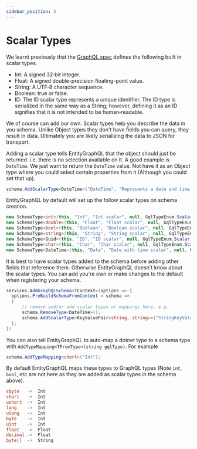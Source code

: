 ```yaml
---
sidebar_position: 3
---
```


# Scalar Types

We learnt previously that the [GraphQL spec](https://graphql.org/learn/schema/#scalar-types) defines the following built in scalar types.

- Int: A signed 32‐bit integer.
- Float: A signed double-precision floating-point value.
- String: A UTF‐8 character sequence.
- Boolean: true or false.
- ID: The ID scalar type represents a unique identifier. The ID type is serialized in the same way as a String; however, defining it as an ID signifies that it is not intended to be human‐readable.

We of course can add our own. Scalar types help you describe the data in you schema. Unlike Object types they don't have fields you can query, they result in data. Ultimately you are likely serializing the data to JSON for transport.

Adding a scalar type tells EntityGraphQL that the object should just be returned. i.e. there is no selection available on it. A good example is `DateTime`. We just want to return the `DateTime` value. Not have it as an Object type where you could select certain properties from it (Although you could set that up).

```cs
schema.AddScalarType<DateTime>("DateTime", "Represents a date and time.");
```

EntityGraphQL by default will set up the follow scalar types on schema creation.

```cs
new SchemaType<int>(this, "Int", "Int scalar", null, GqlTypeEnum.Scalar);
new SchemaType<double>(this, "Float", "Float scalar", null, GqlTypeEnum.Scalar);
new SchemaType<bool>(this, "Boolean", "Boolean scalar", null, GqlTypeEnum.Scalar);
new SchemaType<string>(this, "String", "String scalar", null, GqlTypeEnum.Scalar);
new SchemaType<Guid>(this, "ID", "ID scalar", null, GqlTypeEnum.Scalar);
new SchemaType<char>(this, "Char", "Char scalar", null, GqlTypeEnum.Scalar);
new SchemaType<DateTime>(this, "Date", "Date with time scalar", null, GqlTypeEnum.Scalar);
```

It is best to have scalar types added to the schema before adding other fields that reference them. Otherwise EntityGraphQL doesn't know about the scalar types. You can add you're own or make changes to the default when registering your schema.

```cs
services.AddGraphQLSchema<TContext>(options => {
  options.PreBuildSchemaFromContext = schema =>
  {
      // remove and/or add scalar types or mappings here. e.g.
      schema.RemoveType<DateTime>();
      schema.AddScalarType<KeyValuePair<string, string>>("StringKeyValuePair", "Represents a pair of strings");
  };
})
```

You can also tell EntityGraphQL to auto-map a dotnet type to a schema type with `AddTypeMapping<TFromType>(string gqlType)`. For example

```cs
schema.AddTypeMapping<short>("Int");
```

By default EntityGraphQL maps these types to GraphQL types (Note `int`, `bool`, etc are not here as they are added as scalar types in the schema above).

```cs
sbyte   ->  Int
short   ->  Int
ushort  ->  Int
long    ->  Int
ulong   ->  Int
byte    ->  Int
uint    ->  Int
float   ->  Float
decimal ->  Float
byte[]  ->  String
```
